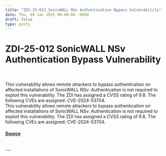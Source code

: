```yaml
---
title: "ZDI-25-012 SonicWALL NSv Authentication Bypass Vulnerability"
date: Thu, 09 Jan 2025 00:00:00 -0600
draft: false
type: posts
---
```

# ZDI-25-012 SonicWALL NSv Authentication Bypass Vulnerability

<br/>

<br/>
This vulnerability allows remote attackers to bypass authentication on affected installations of SonicWALL NSv. Authentication is not required to exploit this vulnerability. The ZDI has assigned a CVSS rating of 9.8. The following CVEs are assigned: CVE-2024-53704.
<br/>
This vulnerability allows remote attackers to bypass authentication on affected installations of SonicWALL NSv. Authentication is not required to exploit this vulnerability. The ZDI has assigned a CVSS rating of 9.8. The following CVEs are assigned: CVE-2024-53704.

#### [Source](http://www.zerodayinitiative.com/advisories/ZDI-25-012/)

<br/>
---
